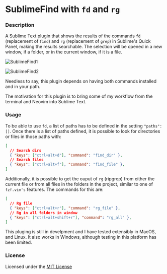 
# SublimeFind with `fd` and `rg`

### Description

A Sublime Text plugin that shows the results of the commands `fd` (replacement of `find`) and `rg` (replacement of `grep`) in Sublime's Quick Panel, making the results searchable. The selection will be opened in a new window, if a folder, or in the current window, if it is a file. 

![SublimeFind1](https://user-images.githubusercontent.com/20104703/131145472-25ad1c0c-ed9e-468d-b9fb-ae1b10c3963a.gif)

![SublimeFind2](https://user-images.githubusercontent.com/20104703/131145029-ceae1432-c0f1-4409-b560-8ab0f362605d.gif)

Needless to say, this plugin depends on having both commands installed and in your path.

The motivation for this plugin is to bring some of my workflow from the terminal and Neovim into Sublime Text.

### Usage

To be able to use `fd`, a list of paths has to be defined in the setting `"paths": []`. Once there is a list of paths defined, it is possible to look for directories or files in those paths with:

```json
[
  // Search dirs
  { "keys": ["ctrl+alt+d"], "command": "find_dir" },
  // Search files
  { "keys": ["ctrl+alt+f"], "command": "find_file" },
]
``` 

Additionally, it is possible to get the ouput of `rg` (ripgrep) from either the current file or from all files in the folders in the project, similar to one of `fzf.vim's` features. The commands for this are:

```json
[
  // Rg file
  { "keys": ["ctrl+alt+r"], "command": "rg_file" },
  // Rg in all folders in window
  { "keys": ["ctrl+alt+shift+r"], "command": "rg_all" },
]
``` 

This pluging is still in develpment and I have tested extensibly in MacOS, and Linux. It also works in Windows, although testing in this platform has been limited.

### License

Licensed under the [MIT License](http://www.opensource.org/licenses/mit-license.php)
